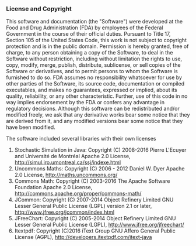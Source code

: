 <h3>License and Copyright</h3>

This software and documentation (the "Software") were developed at the Food and Drug Administration (FDA) by employees of the Federal Government in the course of their official duties. Pursuant to Title 17, Section 105 of the United States Code, this work is not subject to copyright protection and is in the public domain. Permission is hereby granted, free of charge, to any person obtaining a copy of the Software, to deal in the Software without restriction, including without limitation the rights to use, copy, modify, merge, publish, distribute, sublicense, or sell copies of the Software or derivatives, and to permit persons to whom the Software is furnished to do so. FDA assumes no responsibility whatsoever for use by other parties of the Software, its source code, documentation or compiled executables, and makes no guarantees, expressed or implied, about its quality, reliability, or any other characteristic. Further, use of this code in no way implies endorsement by the FDA or confers any advantage in regulatory decisions. Although this software can be redistributed and/or modified freely, we ask that any derivative works bear some notice that they are derived from it, and any modified versions bear some notice that they have been modified. 

The software included several libraries with their own licenses
1.	Stochastic Simulation in Java: Copyright (C) 2008-2016  Pierre L'Ecuyer and Université de Montréal
Apache 2.0 License, http://simul.iro.umontreal.ca/ssj/indexe.html
2.	Uncommons Maths:  Copyright (C)  2006 - 2012 Daniel W. Dyer 
Apache 2.0 License, http://maths.uncommons.org/
3.	Commons Math: Copyright (C) 2003-2016 The Apache Software Foundation
Apache 2.0 License, http://commons.apache.org/proper/commons-math/
4.	JCommon: Copyright (C) 2007-2014 Object Refinery Limited
GNU Lesser General Public License (LGPL) version 2.1 or later, http://www.jfree.org/jcommon/index.html
5.	JFreeChart: Copyright (C) 2005-2014 Object Refinery Limited
GNU Lesser General Public License (LGPL), http://www.jfree.org/jfreechart/
6.	Itextpdf: Copyright (C)2016 iText Group
GNU Affero General Public License (AGPL), http://developers.itextpdf.com/itext-java 
